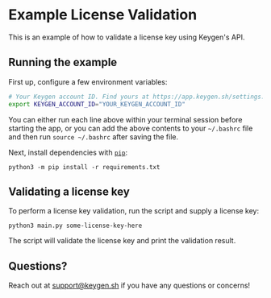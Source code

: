 # Example License Validation

This is an example of how to validate a license key using Keygen's API.

## Running the example

First up, configure a few environment variables:

```bash
# Your Keygen account ID. Find yours at https://app.keygen.sh/settings.
export KEYGEN_ACCOUNT_ID="YOUR_KEYGEN_ACCOUNT_ID"
```

You can either run each line above within your terminal session before
starting the app, or you can add the above contents to your `~/.bashrc`
file and then run `source ~/.bashrc` after saving the file.

Next, install dependencies with [`pip`](https://packaging.python.org/):

```
python3 -m pip install -r requirements.txt
```

## Validating a license key

To perform a license key validation, run the script and supply a license key:

```
python3 main.py some-license-key-here
```

The script will validate the license key and print the validation result.

## Questions?

Reach out at [support@keygen.sh](mailto:support@keygen.sh) if you have any
questions or concerns!
